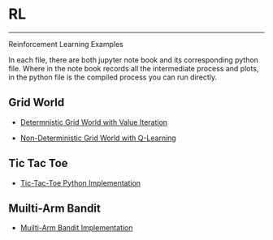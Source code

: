 # RL
---
Reinforcement Learning Examples

In each file, there are both jupyter note book and its corresponding python file. 
Where in the note book records all the intermediate process and plots, in the python file is the compiled process you can run directly.

## Grid World
- [Determnistic Grid World with Value Iteration](https://medium.com/@zhangyue9306/reinforcement-learning-implement-grid-world-from-scratch-c5963765ebff)

- [Non-Deterministic Grid World with Q-Learning](https://medium.com/@zhangyue9306/implement-grid-world-with-q-learning-51151747b455)


## Tic Tac Toe
- [Tic-Tac-Toe Python Implementation](https://medium.com/@zhangyue9306/reinforcement-learning-implement-tictactoe-189582bea542)


## Muilti-Arm Bandit
- [Muilti-Arm Bandit Implementation](https://medium.com/@zhangyue9306/reinforcement-learning-multi-arm-bandit-implementation-5399ef67b24b)

